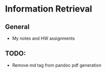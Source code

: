 # Information Retrieval 

## General

* My notes and HW assignments

## TODO:

* Remove md tag from pandoc pdf generation
